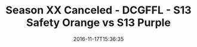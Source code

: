 ---
title: Season XX Canceled - DCGFFL - S13 Safety Orange vs S13 Purple
teams-score:
- team: _teams/s13-safety-orange.md
  score: 50
- team: _teams/s13-purple.md
  score: 27
mvp: B. Mauck (Safety Orange), C. Hobbs (Purple)
game-ball: P. McIntyre (Safety Orange), M. Gillette (Purple)
season: 13
week: 0
date: '2016-11-17T15:36:35'
pageid: season-13-playoffs-november-13-2016-4828-vs-4825
---